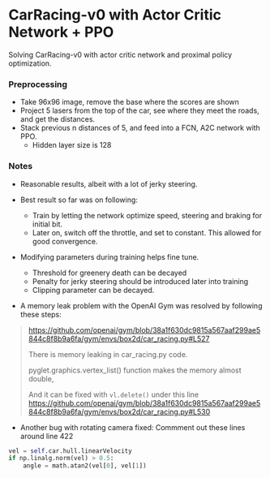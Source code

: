 # CarRacing-v0 with Actor Critic Network + PPO

Solving CarRacing-v0 with actor critic network and proximal policy optimization.

### Preprocessing

- Take 96x96 image, remove the base where the scores are shown
- Project 5 lasers from the top of the car, see where they meet the roads, and get the distances.
- Stack previous n distances of 5, and feed into a FCN, A2C network with PPO.
    - Hidden layer size is 128



### Notes

- Reasonable results, albeit with a lot of jerky steering.

- Best result so far was on following:
    - Train by letting the network optimize speed, steering and braking for initial bit.
    - Later on, switch off the throttle, and set to constant. This allowed for good convergence.

- Modifying parameters during training helps fine tune.
    - Threshold for greenery death can be decayed
    - Penalty for jerky steering should be introduced later into training
    - Clipping parameter can be decayed.


- A memory leak problem with the OpenAI Gym was resolved by following these steps:

> https://github.com/openai/gym/blob/38a1f630dc9815a567aaf299ae5844c8f8b9a6fa/gym/envs/box2d/car_racing.py#L527
> 
> There is memory leaking in car_racing.py code.
> 
> pyglet.graphics.vertex_list() function makes the memory almost double,
> 
> And it can be fixed with `vl.delete()` under this line
> https://github.com/openai/gym/blob/38a1f630dc9815a567aaf299ae5844c8f8b9a6fa/gym/envs/box2d/car_racing.py#L530


- Another bug with rotating camera fixed:
Commment out these lines around line 422
```python
vel = self.car.hull.linearVelocity
if np.linalg.norm(vel) > 0.5:
    angle = math.atan2(vel[0], vel[1])
```